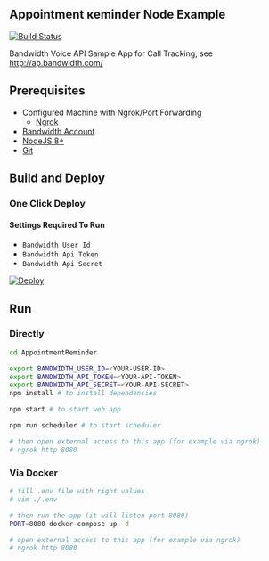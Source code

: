 ## Appointment кeminder Node Example

[![Build Status](https://travis-ci.org/BandwidthExamples/node-appointment-reminder.svg?branch=master)](https://travis-ci.org/BandwidthExamples/node-appointment-reminder)

Bandwidth Voice  API Sample App for Call Tracking, see http://ap.bandwidth.com/

## Prerequisites
- Configured Machine with Ngrok/Port Forwarding
  - [Ngrok](https://ngrok.com/)
- [Bandwidth Account](https://catapult.inetwork.com/pages/signup.jsf/?utm_medium=social&utm_source=github&utm_campaign=dtolb&utm_content=_)
- [NodeJS 8+](https://nodejs.org/en/)
- [Git](https://git-scm.com/)


## Build and Deploy

### One Click Deploy

#### Settings Required To Run
* ```Bandwidth User Id```
* ```Bandwidth Api Token```
* ```Bandwidth Api Secret```

[![Deploy](https://www.herokucdn.com/deploy/button.svg)](https://heroku.com/deploy)

## Run

### Directly

```bash
cd AppointmentReminder

export BANDWIDTH_USER_ID=<YOUR-USER-ID>
export BANDWIDTH_API_TOKEN=<YOUR-API-TOKEN>
export BANDWIDTH_API_SECRET=<YOUR-API-SECRET>
npm install # to install dependencies

npm start # to start web app

npm run scheduler # to start scheduler

# then open external access to this app (for example via ngrok)
# ngrok http 8080

```

### Via Docker

```bash
# fill .env file with right values
# vim ./.env

# then run the app (it will listen port 8080)
PORT=8080 docker-compose up -d

# open external access to this app (for example via ngrok)
# ngrok http 8080

```
